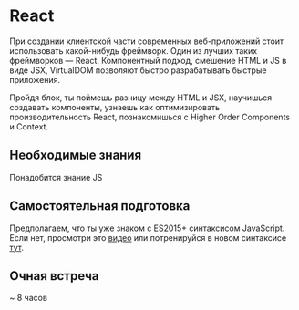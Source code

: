 # React

При создании клиентской части современных веб-приложений стоит использовать какой-нибудь фреймворк. Один из лучших таких фреймворков — React. Компонентный подход, смешение HTML и JS в виде JSX, VirtualDOM позволяют быстро разрабатывать быстрые приложения.

Пройдя блок, ты поймешь разницу между HTML и JSX, научишься создавать компоненты, узнаешь как оптимизировать производительность React, познакомишься с Higher Order Components и Context.


## Необходимые знания

Понадобится знание JS




## Самостоятельная подготовка

Предполагаем, что ты уже знаком с ES2015+ синтаксисом JavaScript. Если нет, просмотри это [видео](https://youtu.be/NCwa_xi0Uuc/) или потренируйся в новом синтаксисе [тут](https://www.codewars.com/collections/es6/).

## Очная встреча

~ 8 часов
